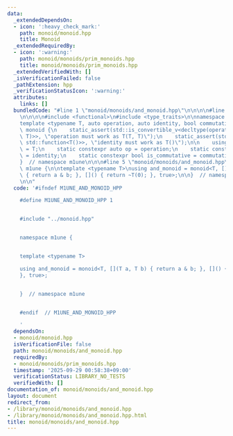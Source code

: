 ```yaml
---
data:
  _extendedDependsOn:
  - icon: ':heavy_check_mark:'
    path: monoid/monoid.hpp
    title: Monoid
  _extendedRequiredBy:
  - icon: ':warning:'
    path: monoid/monoids/prim_monoids.hpp
    title: monoid/monoids/prim_monoids.hpp
  _extendedVerifiedWith: []
  _isVerificationFailed: false
  _pathExtension: hpp
  _verificationStatusIcon: ':warning:'
  attributes:
    links: []
  bundledCode: "#line 1 \"monoid/monoids/and_monoid.hpp\"\n\n\n\n#line 1 \"monoid/monoid.hpp\"\
    \n\n\n\n#include <functional>\n#include <type_traits>\n\nnamespace m1une {\n\n\
    template <typename T, auto operation, auto identity, bool commutative>\nstruct\
    \ monoid {\n    static_assert(std::is_convertible_v<decltype(operation), std::function<T(T,\
    \ T)>>, \"operation must work as T(T, T)\");\n    static_assert(std::is_convertible_v<decltype(identity),\
    \ std::function<T()>>, \"identity must work as T()\");\n\n    using value_type\
    \ = T;\n    static constexpr auto op = operation;\n    static constexpr auto id\
    \ = identity;\n    static constexpr bool is_commutative = commutative;\n};\n\n\
    }  // namespace m1une\n\n\n#line 5 \"monoid/monoids/and_monoid.hpp\"\n\nnamespace\
    \ m1une {\n\ntemplate <typename T>\nusing and_monoid = monoid<T, [](T a, T b)\
    \ { return a & b; }, []() { return ~T(0); }, true>;\n\n}  // namespace m1une\n\
    \n\n"
  code: '#ifndef M1UNE_AND_MONOID_HPP

    #define M1UNE_AND_MONOID_HPP 1


    #include "../monoid.hpp"


    namespace m1une {


    template <typename T>

    using and_monoid = monoid<T, [](T a, T b) { return a & b; }, []() { return ~T(0);
    }, true>;


    }  // namespace m1une


    #endif  // M1UNE_AND_MONOID_HPP

    '
  dependsOn:
  - monoid/monoid.hpp
  isVerificationFile: false
  path: monoid/monoids/and_monoid.hpp
  requiredBy:
  - monoid/monoids/prim_monoids.hpp
  timestamp: '2025-09-29 00:58:38+09:00'
  verificationStatus: LIBRARY_NO_TESTS
  verifiedWith: []
documentation_of: monoid/monoids/and_monoid.hpp
layout: document
redirect_from:
- /library/monoid/monoids/and_monoid.hpp
- /library/monoid/monoids/and_monoid.hpp.html
title: monoid/monoids/and_monoid.hpp
---
```

